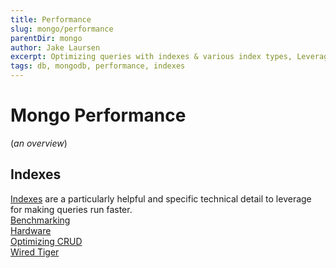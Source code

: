 ```yaml
---
title: Performance
slug: mongo/performance
parentDir: mongo
author: Jake Laursen
excerpt: Optimizing queries with indexes & various index types, Leveraging Indexes in queries, query planning, understanding query execution statistics, benchmark testing the db & more
tags: db, mongodb, performance, indexes
---
```


# Mongo Performance

(_an overview_)

## Indexes

[Indexes](/mongo/performance/indexes) are a particularly helpful and specific technical detail to leverage for making queries run faster.  
[Benchmarking](/mongo/performance/benchmarking)  
[Hardware](/mongo/performance/hardward)  
[Optimizing CRUD](/mongo/performance/optimizing-crud)  
[Wired Tiger](/mongo/performance/wired-tiger)
